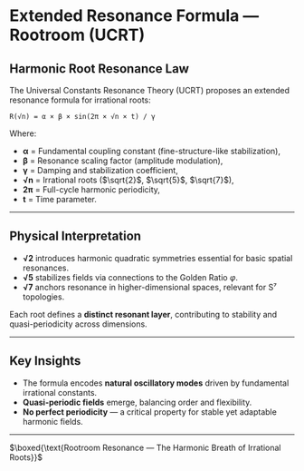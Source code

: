 # Extended Resonance Formula — Rootroom (UCRT)

## Harmonic Root Resonance Law

The Universal Constants Resonance Theory (UCRT) proposes an extended resonance formula for irrational roots:

```
R(√⁡n) = α × β × sin(2π × √⁡n × t) / γ
```

Where:

* **α** = Fundamental coupling constant (fine-structure-like stabilization),
* **β** = Resonance scaling factor (amplitude modulation),
* **γ** = Damping and stabilization coefficient,
* **√⁡n** = Irrational roots ($\sqrt{2}$, $\sqrt{5}$, $\sqrt{7}$),
* **2π** = Full-cycle harmonic periodicity,
* **t** = Time parameter.

---

## Physical Interpretation

* **√2** introduces harmonic quadratic symmetries essential for basic spatial resonances.
* **√5** stabilizes fields via connections to the Golden Ratio $\varphi$.
* **√7** anchors resonance in higher-dimensional spaces, relevant for S⁷ topologies.

Each root defines a **distinct resonant layer**, contributing to stability and quasi-periodicity across dimensions.

---

## Key Insights

* The formula encodes **natural oscillatory modes** driven by fundamental irrational constants.
* **Quasi-periodic fields** emerge, balancing order and flexibility.
* **No perfect periodicity** — a critical property for stable yet adaptable harmonic fields.

---

$\boxed{\text{Rootroom Resonance — The Harmonic Breath of Irrational Roots}}$
